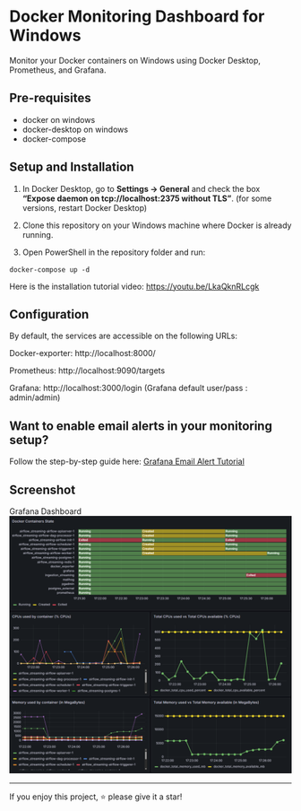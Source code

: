 # Docker Monitoring Dashboard for Windows

Monitor your Docker containers on Windows using Docker Desktop, Prometheus, and Grafana.

## Pre-requisites

* docker on windows
* docker-desktop on windows
* docker-compose

## Setup and Installation

1. In Docker Desktop, go to **Settings → General** and check the box  
   **“Expose daemon on tcp://localhost:2375 without TLS”**. (for some versions, restart Docker Desktop)

2. Clone this repository on your Windows machine where Docker is already running.

3. Open PowerShell in the repository folder and run:
```
docker-compose up -d
```

Here is the installation tutorial video:
https://youtu.be/LkaQknRLcgk

## Configuration

By default, the services are accessible on the following URLs:

Docker-exporter: http://localhost:8000/

Prometheus: http://localhost:9090/targets

Grafana: http://localhost:3000/login
(Grafana default user/pass : admin/admin)

## Want to enable email alerts in your monitoring setup?

Follow the step-by-step guide here: [Grafana Email Alert Tutorial](grafana_email_alert_tutorial.md)

## Screenshot

Grafana Dashboard
![Grafana Dashboard Dashboard](./screen_dashboard.png)

---

If you enjoy this project, ⭐ please give it a star!